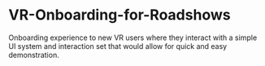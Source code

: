 # VR-Onboarding-for-Roadshows
Onboarding experience to new VR users where they interact with a simple UI system and interaction set that would allow for quick and easy demonstration.
